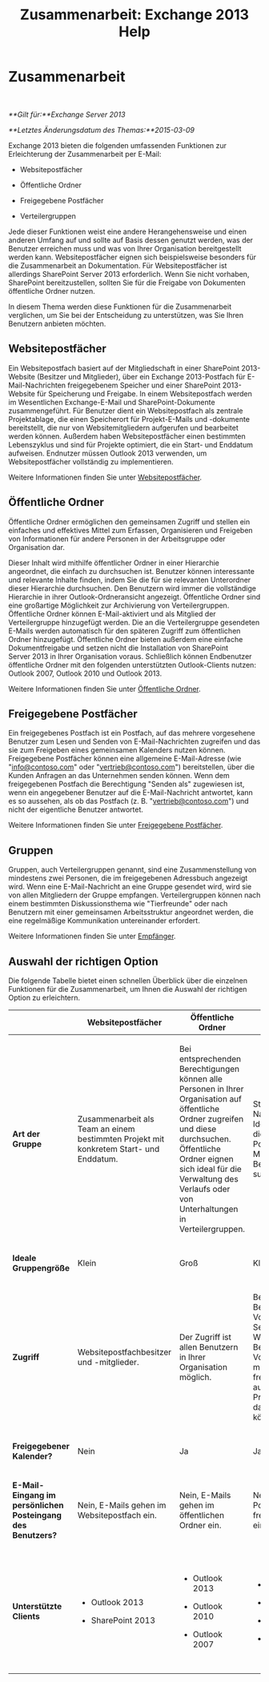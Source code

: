 ﻿---
title: 'Zusammenarbeit: Exchange 2013 Help'
TOCTitle: Zusammenarbeit
ms:assetid: f45c1be1-2a66-4610-a28d-4adc6d212769
ms:mtpsurl: https://technet.microsoft.com/de-de/library/JJ218725(v=EXCHG.150)
ms:contentKeyID: 50477079
ms.date: 04/24/2018
mtps_version: v=EXCHG.150
ms.translationtype: HT
---

# Zusammenarbeit

 

_**Gilt für:**Exchange Server 2013_

_**Letztes Änderungsdatum des Themas:**2015-03-09_

Exchange 2013 bieten die folgenden umfassenden Funktionen zur Erleichterung der Zusammenarbeit per E-Mail:

  - Websitepostfächer

  - Öffentliche Ordner

  - Freigegebene Postfächer

  - Verteilergruppen

Jede dieser Funktionen weist eine andere Herangehensweise und einen anderen Umfang auf und sollte auf Basis dessen genutzt werden, was der Benutzer erreichen muss und was von Ihrer Organisation bereitgestellt werden kann. Websitepostfächer eignen sich beispielsweise besonders für die Zusammenarbeit an Dokumentation. Für Websitepostfächer ist allerdings SharePoint Server 2013 erforderlich. Wenn Sie nicht vorhaben, SharePoint bereitzustellen, sollten Sie für die Freigabe von Dokumenten öffentliche Ordner nutzen.

In diesem Thema werden diese Funktionen für die Zusammenarbeit verglichen, um Sie bei der Entscheidung zu unterstützen, was Sie Ihren Benutzern anbieten möchten.

## Websitepostfächer

Ein Websitepostfach basiert auf der Mitgliedschaft in einer SharePoint 2013-Website (Besitzer und Mitglieder), über ein Exchange 2013-Postfach für E-Mail-Nachrichten freigegebenem Speicher und einer SharePoint 2013-Website für Speicherung und Freigabe. In einem Websitepostfach werden im Wesentlichen Exchange-E-Mail und SharePoint-Dokumente zusammengeführt. Für Benutzer dient ein Websitepostfach als zentrale Projektablage, die einen Speicherort für Projekt-E-Mails und -dokumente bereitstellt, die nur von Websitemitgliedern aufgerufen und bearbeitet werden können. Außerdem haben Websitepostfächer einen bestimmten Lebenszyklus und sind für Projekte optimiert, die ein Start- und Enddatum aufweisen. Endnutzer müssen Outlook 2013 verwenden, um Websitepostfächer vollständig zu implementieren.

Weitere Informationen finden Sie unter [Websitepostfächer](site-mailboxes-exchange-2013-help.md).

## Öffentliche Ordner

Öffentliche Ordner ermöglichen den gemeinsamen Zugriff und stellen ein einfaches und effektives Mittel zum Erfassen, Organisieren und Freigeben von Informationen für andere Personen in der Arbeitsgruppe oder Organisation dar.

Dieser Inhalt wird mithilfe öffentlicher Ordner in einer Hierarchie angeordnet, die einfach zu durchsuchen ist. Benutzer können interessante und relevante Inhalte finden, indem Sie die für sie relevanten Unterordner dieser Hierarchie durchsuchen. Den Benutzern wird immer die vollständige Hierarchie in ihrer Outlook-Ordneransicht angezeigt. Öffentliche Ordner sind eine großartige Möglichkeit zur Archivierung von Verteilergruppen. Öffentliche Ordner können E-Mail-aktiviert und als Mitglied der Verteilergruppe hinzugefügt werden. Die an die Verteilergruppe gesendeten E-Mails werden automatisch für den späteren Zugriff zum öffentlichen Ordner hinzugefügt. Öffentliche Ordner bieten außerdem eine einfache Dokumentfreigabe und setzen nicht die Installation von SharePoint Server 2013 in Ihrer Organisation voraus. Schließlich können Endbenutzer öffentliche Ordner mit den folgenden unterstützten Outlook-Clients nutzen: Outlook 2007, Outlook 2010 und Outlook 2013.

Weitere Informationen finden Sie unter [Öffentliche Ordner](public-folders-exchange-2013-help.md).

## Freigegebene Postfächer

Ein freigegebenes Postfach ist ein Postfach, auf das mehrere vorgesehene Benutzer zum Lesen und Senden von E-Mail-Nachrichten zugreifen und das sie zum Freigeben eines gemeinsamen Kalenders nutzen können. Freigegebene Postfächer können eine allgemeine E-Mail-Adresse (wie "info@contoso.com" oder "vertrieb@contoso.com") bereitstellen, über die Kunden Anfragen an das Unternehmen senden können. Wenn dem freigegebenen Postfach die Berechtigung "Senden als" zugewiesen ist, wenn ein angegebener Benutzer auf die E-Mail-Nachricht antwortet, kann es so aussehen, als ob das Postfach (z. B. "vertrieb@contoso.com") und nicht der eigentliche Benutzer antwortet.

Weitere Informationen finden Sie unter [Freigegebene Postfächer](shared-mailboxes-exchange-2013-help.md).

## Gruppen

Gruppen, auch Verteilergruppen genannt, sind eine Zusammenstellung von mindestens zwei Personen, die im freigegebenen Adressbuch angezeigt wird. Wenn eine E-Mail-Nachricht an eine Gruppe gesendet wird, wird sie von allen Mitgliedern der Gruppe empfangen. Verteilergruppen können nach einem bestimmten Diskussionsthema wie "Tierfreunde" oder nach Benutzern mit einer gemeinsamen Arbeitsstruktur angeordnet werden, die eine regelmäßige Kommunikation untereinander erfordert.

Weitere Informationen finden Sie unter [Empfänger](recipients-exchange-2013-help.md).

## Auswahl der richtigen Option

Die folgende Tabelle bietet einen schnellen Überblick über die einzelnen Funktionen für die Zusammenarbeit, um Ihnen die Auswahl der richtigen Option zu erleichtern.


<table>
<colgroup>
<col style="width: 20%" />
<col style="width: 20%" />
<col style="width: 20%" />
<col style="width: 20%" />
<col style="width: 20%" />
</colgroup>
<thead>
<tr class="header">
<th></th>
<th>Websitepostfächer</th>
<th>Öffentliche Ordner</th>
<th>Freigegebene Postfächer</th>
<th>Gruppen</th>
</tr>
</thead>
<tbody>
<tr class="odd">
<td><p><strong>Art der Gruppe</strong></p></td>
<td><p>Zusammenarbeit als Team an einem bestimmten Projekt mit konkretem Start- und Enddatum.</p></td>
<td><p>Bei entsprechenden Berechtigungen können alle Personen in Ihrer Organisation auf öffentliche Ordner zugreifen und diese durchsuchen. Öffentliche Ordner eignen sich ideal für die Verwaltung des Verlaufs oder von Unterhaltungen in Verteilergruppen.</p></td>
<td><p>Stellvertretungen, die im Namen einer virtuellen Identität arbeiten und als diese freigegebene Postfachidentität auf E-Mails antworten können. Beispiel: support@tailspintoys.com</p></td>
<td><p>Benutzer, die E-Mails an eine Gruppe von Empfängern mit gemeinsamen Interessen oder Merkmalen senden müssen.</p></td>
</tr>
<tr class="even">
<td><p><strong>Ideale Gruppengröße</strong></p></td>
<td><p>Klein</p></td>
<td><p>Groß</p></td>
<td><p>Klein</p></td>
<td><p>Groß</p></td>
</tr>
<tr class="odd">
<td><p><strong>Zugriff</strong></p></td>
<td><p>Websitepostfachbesitzer und -mitglieder.</p></td>
<td><p>Der Zugriff ist allen Benutzern in Ihrer Organisation möglich.</p></td>
<td><p>Benutzern können Berechtigungen für den Vollzugriff und/oder zum Senden erteilt werden. Wenn Benutzer die Berechtigungen für den Vollzugriff erhalten, müssen Sie das freigegebene Postfach auch zu ihrem Outlook-Profil hinzufügen, um darauf zugreifen zu können.</p></td>
<td><p>Verteilergruppen müssen Mitglieder manuell hinzugefügt werden. Für dynamische Verteilergruppen werden die Mitglieder anhand von Filterkriterien hinzugefügt.</p></td>
</tr>
<tr class="even">
<td><p><strong>Freigegebener Kalender?</strong></p></td>
<td><p>Nein</p></td>
<td><p>Ja</p></td>
<td><p>Ja</p></td>
<td><p>Nein</p></td>
</tr>
<tr class="odd">
<td><p><strong>E-Mail-Eingang im persönlichen Posteingang des Benutzers?</strong></p></td>
<td><p>Nein, E-Mails gehen im Websitepostfach ein.</p></td>
<td><p>Nein, E-Mails gehen im öffentlichen Ordner ein.</p></td>
<td><p>Nein, E-Mails gehen im Posteingang des freigegebenen Postfachs ein.</p></td>
<td><p>Ja. Ja, E-Mails gehen im Posteingang des Mitglieds einer Verteilergruppe ein.</p></td>
</tr>
<tr class="even">
<td><p><strong>Unterstützte Clients</strong></p></td>
<td><ul>
<li><p>Outlook 2013</p></li>
<li><p>SharePoint 2013</p></li>
</ul></td>
<td><ul>
<li><p>Outlook 2013</p></li>
<li><p>Outlook 2010</p></li>
<li><p>Outlook 2007</p></li>
</ul></td>
<td><ul>
<li><p>Outlook 2013</p></li>
<li><p>Outlook Web App</p></li>
<li><p>Outlook 2010</p></li>
<li><p>Outlook 2007</p></li>
</ul></td>
<td><ul>
<li><p>Outlook 2013</p></li>
<li><p>Outlook Web App</p></li>
<li><p>Outlook 2010</p></li>
<li><p>Outlook 2007</p></li>
</ul></td>
</tr>
</tbody>
</table>

